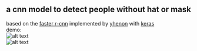 ## a cnn model to detect people without hat or mask  
based on the [faster r-cnn]( https://arxiv.org/abs/1506.01497 ) implemented by [yhenon](https://github.com/yhenon/keras-frcnn) with [keras](https://keras.io/)   
demo:  
![alt text](/deme/output057.png "demo 1")  
![alt text](/deme/output075.png "demo 2")
